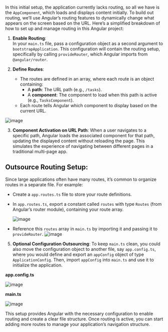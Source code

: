 In this initial setup, the application currently lacks routing, so all we have is the `AppComponent`, which loads and displays content initially. To build out routing, we’ll use Angular’s routing features to dynamically change what appears on the screen based on the URL. Here’s a simplified breakdown of how to set up and manage routing in this Angular project:

1. **Enable Routing**:  
   In your `main.ts` file, pass a configuration object as a second argument to `bootstrapApplication`. This configuration will contain the routing setup, specifically by calling `provideRouter`, which Angular imports from `@angular/router`. 

2. **Define Routes**:
   - The routes are defined in an array, where each route is an object containing:
      - A **path**: The URL path (e.g., `/tasks`).
      - A **component**: The component to load when this path is active (e.g., `TasksComponent`).
   - Each route tells Angular which component to display based on the current URL.

![image](https://github.com/user-attachments/assets/de0b5505-6194-4f36-b980-dfd059a56ae9)

3. **Component Activation on URL Path**:
   When a user navigates to a specific path, Angular loads the associated component for that path, updating the displayed content without reloading the page. This simulates the experience of navigating between different pages in a traditional multi-page app.

## Outsource Routing Setup:
   Since large applications often have many routes, it’s common to organize routes in a separate file. For example:
   - Create a `app.routes.ts` file to store your route definitions.
   - In `app.routes.ts`, export a constant called `routes` with type `Routes` (from Angular’s router module), containing your route array.

     ![image](https://github.com/user-attachments/assets/4ebc07d5-c082-4b62-9ec3-a05cac59b296)

   - Reference this `routes` array in `main.ts` by importing it and passing it to `provideRouter`.
![image](https://github.com/user-attachments/assets/1739b9a7-b6df-4693-a398-b4bee5c30ccd)


5. **Optional Configuration Outsourcing**:
   To keep `main.ts` clean, you could also move the configuration object to another file, say `app.config.ts`, where you would define and export an `appConfig` object of type `ApplicationConfig`. Then, import `appConfig` into `main.ts` and use it to initialize the application.

**app.config.ts**

  ![image](https://github.com/user-attachments/assets/3e78a4cf-3396-4d4b-85ba-2bf62328a6bc)

**main.ts**

  ![image](https://github.com/user-attachments/assets/c3fb87f6-00da-4a85-ac07-88583e8a2cbc)


This setup provides Angular with the necessary configuration to enable routing and create a clear file structure. Once routing is active, you can start adding more routes to manage your application’s navigation structure.

